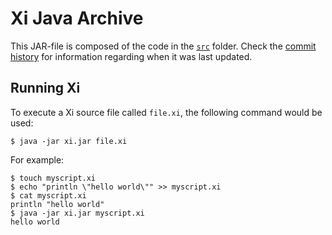 Xi Java Archive
===============

This JAR-file is composed of the code in the [`src`](https://github.com/arshajii/xi/tree/master/src) folder. Check the [commit history](https://github.com/arshajii/xi/commits/master) for information regarding when it was last updated.

Running Xi
----------

To execute a Xi source file called `file.xi`, the following command would be used:

    $ java -jar xi.jar file.xi
    
For example:

    $ touch myscript.xi
    $ echo "println \"hello world\"" >> myscript.xi
    $ cat myscript.xi
    println "hello world"
    $ java -jar xi.jar myscript.xi
    hello world